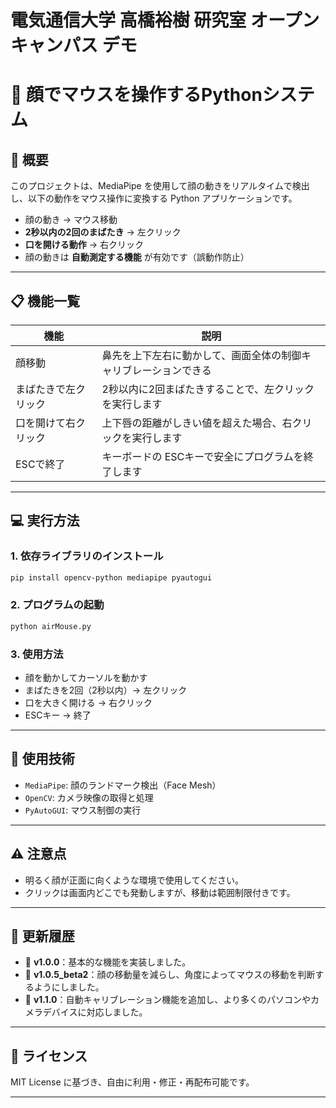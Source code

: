 # 電気通信大学 高橋裕樹 研究室 オープンキャンパス デモ
# 🎯 顔でマウスを操作するPythonシステム

## 🧠 概要

このプロジェクトは、MediaPipe を使用して顔の動きをリアルタイムで検出し、以下の動作をマウス操作に変換する Python アプリケーションです。

- 顔の動き → マウス移動  
- **2秒以内の2回のまばたき** → 左クリック  
- **口を開ける動作** → 右クリック  
- 顔の動きは **自動測定する機能** が有効です（誤動作防止）

---

## 📋 機能一覧

| 機能        | 説明                               |
|-----------|----------------------------------|
| 顔移動  　　　  | 鼻先を上下左右に動かして、画面全体の制御キャリブレーションできる |
| まばたきで左クリック | 2秒以内に2回まばたきすることで、左クリックを実行します     |
| 口を開けて右クリック | 上下唇の距離がしきい値を超えた場合、右クリックを実行します    |
| ESCで終了    | キーボードの ESCキーで安全にプログラムを終了します      |

---

## 💻 実行方法

### 1. 依存ライブラリのインストール

```bash
pip install opencv-python mediapipe pyautogui
```

### 2. プログラムの起動

```bash
python airMouse.py
```

### 3. 使用方法

- 顔を動かしてカーソルを動かす
- まばたきを2回（2秒以内）→ 左クリック
- 口を大きく開ける → 右クリック
- ESCキー → 終了

---

## 🧰 使用技術

- `MediaPipe`: 顔のランドマーク検出（Face Mesh）
- `OpenCV`: カメラ映像の取得と処理
- `PyAutoGUI`: マウス制御の実行

---

## ⚠️ 注意点

- 明るく顔が正面に向くような環境で使用してください。
- クリックは画面内どこでも発動しますが、移動は範囲制限付きです。

---

## 🚀 更新履歴

- 📣 **v1.0.0**：基本的な機能を実装しました。
- 📣 **v1.0.5_beta2**：顔の移動量を減らし、角度によってマウスの移動を判断するようにしました。
- 📣 **v1.1.0**：自動キャリブレーション機能を追加し、より多くのパソコンやカメラデバイスに対応しました。

---

## 📄 ライセンス

MIT License に基づき、自由に利用・修正・再配布可能です。

---

